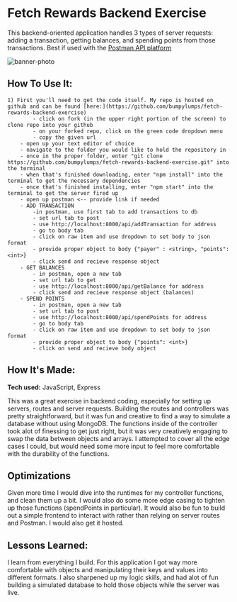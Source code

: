 

# Fetch Rewards Backend Exercise

This backend-oriented application handles 3 types of server requests: adding a transaction, getting balances, and spending points from those transactions. Best if used with the [Postman API platform](https://www.postman.com/)


![banner-photo](https://user-images.githubusercontent.com/89161501/199851930-a91cad65-67c3-44fd-af55-86ccdccdb04f.JPG)


## How To Use It: 

    1) First you'll need to get the code itself. My repo is hosted on github and can be found [here:](https://github.com/bumpylumps/fetch-rewards-backend-exercise)
            - click on fork (in the upper right portion of the screen) to clone repo into your github
            - on your forked repo, click on the green code dropdown menu
            - copy the given url
        - open up your text editor of choice
        - navigate to the folder you would like to hold the repository in
        - once in the proper folder, enter "git clone https://github.com/bumpylumps/fetch-rewards-backend-exercise.git" into  the terminal
        - when that's finished downloading, enter "npm install" into the terminal to get the necessary dependencies
        - once that's finished installing, enter "npm start" into the terminal to get the server fired up
        - open up postman <-- provide link if needed
        - ADD TRANSACTION 
            -in postman, use first tab to add transactions to db
            - set url tab to post
            - use http://localhost:8000/api/addTransaction for address
            - go to body tab
            - click on raw item and use dropdown to set body to json format
            - provide proper object to body {"payer" : <string>, "points": <int>}
            - click send and recieve response object
        - GET BALANCES
            - in postman, open a new tab
            - set url tab to get
            - use http://localhost:8000/api/getBalance for address
            - click send and recieve response object (balances)
        - SPEND POINTS
            - in postman, open a new tab
            - set url tab to post
            - use http://localhost:8000/api/spendPoints for address
            - go to body tab
            - click on raw item and use dropdown to set body to json format
            - provide proper object to body {"points": <int>}
            - click on send and recieve body object


## How It's Made:

**Tech used:**  JavaScript, Express

This was a great exercise in backend coding, especially for setting up servers, routes and server requests. Building the routes and controllers was pretty straightforward, but it was fun and creative to find a way to simulate a database without using MongoDB. The functions inside of the controller took alot of finessing to get just right, but it was very creatively engaging to swap the data between objects and arrays. I attempted to cover all the edge cases I could, but would need some more input to feel more comfortable with the durability of the functions. 


## Optimizations
Given more time I would dive into the runtimes for my controller functions, and clean them up a bit. I would also do some more edge casing to tighten up those functions (spendPoints in particular). It would also be fun to build out a simple frontend to interact with rather than relying on server routes and Postman. I would also get it hosted. 

## Lessons Learned:
I learn from everything I build. For this application I got way more comfortable with objects and manipulating their keys and values into different formats. I also sharpened up my logic skills, and had alot of fun building a simulated database to hold those objects while the server was live. 



